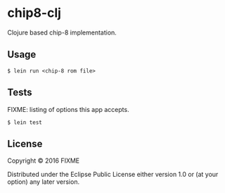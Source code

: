 # chip8-clj

Clojure based chip-8 implementation.

## Usage

    $ lein run <chip-8 rom file>

## Tests

FIXME: listing of options this app accepts.

    $ lein test

## License

Copyright © 2016 FIXME

Distributed under the Eclipse Public License either version 1.0 or (at
your option) any later version.
